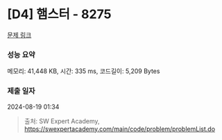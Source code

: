 # [D4] 햄스터 - 8275 

[문제 링크](https://swexpertacademy.com/main/code/problem/problemDetail.do?contestProbId=AWxQ310aOlQDFAWL) 

### 성능 요약

메모리: 41,448 KB, 시간: 335 ms, 코드길이: 5,209 Bytes

### 제출 일자

2024-08-19 01:34



> 출처: SW Expert Academy, https://swexpertacademy.com/main/code/problem/problemList.do